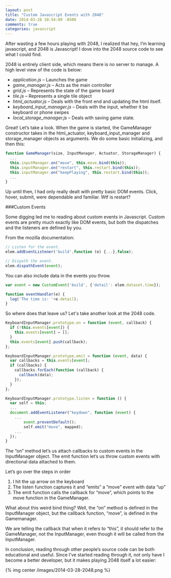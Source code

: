 ```yaml
---
layout: post
title: "Custom Javascript Events with 2048"
date: 2014-03-28 10:54:09 -0500
comments: true
categories: javascript 
---
```


After wasting a few hours playing with 2048, I realized that hey, I’m learning javascript, and 2048 is Javascript! I dove into the 2048 source code to see what I could find.

2048 is entirely client side, which means there is no server to manage. A high level view of the code is below:

* *application.js* – Launches the game
* *game_manager.js* – Acts as the main controller
* *grid.js* – Represents the state of the game board
* *tile.js* – Represents a single tile object
* *html_actuator.js* – Deals with the front end and updating the html itself.
* *keyboard_input_manager.js* – Deals with the input, whether it be keyboard or phone swipes
* *local_storage_manager.js* – Deals with saving game state.

Great! Let’s take a look. When the game is started, the GameManager constructor takes in the html_actuator, keyboard_input_manager and storage_manager objects as arguments. We do some basic initializing, and then this:

```javascript
function GameManager(size, InputManager, Actuator, StorageManager) {
  ...
  this.inputManager.on("move", this.move.bind(this));
  this.inputManager.on("restart", this.restart.bind(this));
  this.inputManager.on("keepPlaying", this.restart.bind(this));
  ...
}
```

Up until then, I had only really dealt with pretty basic DOM events. Click, hover, submit, were dependable and familiar. Wtf is restart?

###Custom Events

Some digging led me to reading about custom events in Javascript. Custom events are pretty much exactly like DOM events, but both the dispatches and the listeners are defined by you.

From the mozilla documentation: 

```javascript
// Listen for the event.
elem.addEventListener('build',function (e) {...},false);

// Dispath the event.
elem.dispathEvent(event);
```

You can also include data in the events you throw.
```javascript
var event = new CustomEvent('build', {'detail': elem.dataset.time});

function eventHandler(e) {
  log('The time is: '+e.detail);
}
```

So where does that leave us? Let's take another look at the 2048 code.
```javascript
KeyboardInputManager.prototype.on = function (event, callback) {
  if (!this.events[event]) {
    this.events[event] = [];
  }
  this.events[event].push(callback);
};

KeyboardInputManager.prototype.emit = function (event, data) {
  var callbacks = this.events[event];
  if (callbacks) {
    callbacks.forEach(function (callback) {
      callback(data);
    });
  }
};

KeyboardInputManager.prototype.listen = function () {
  var self = this;
  ...
  document.addEventListener("keydown", function (event) {
    ...
        event.preventDefault();
        self.emit("move", mapped);
    ...
  });
}
```

The “on” method let’s us attach callbacks to custom events in the InputManager object. The emit function let’s us throw custom events with directional data attached to them.

Let’s go over the steps in order

1. I hit the up arrow on the keyboard
2. The listen function captures it and “emits” a “move” event with data “up”
3. The emit function calls the callback for “move”, which points to the move function in the GameManager. 

What about this weird bind thing? Well, the “on” method is defined in the InputManager object, but the callback function, “move”, is defined in the Gamemanager.

We are telling the callback that when it refers to “this”, it should refer to the GameManager, not the InputManager, even though it will be called from the InputManager.

In conclusion, reading through other people’s source code can be both educational and useful. Since I’ve started reading through it, not only have I become a better developer, but it makes playing 2048 itself a lot easier:

{% img center /images/2014-03-28-2048.png %}

